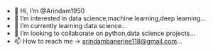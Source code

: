 - 👋 Hi, I’m @Arindam1950
- 👀 I’m interested in data science,machine learning,deep learning...
- 🌱 I’m currently learning data science...
- 💞️ I’m looking to collaborate on python,data science projects...
- 📫 How to reach me -> arindambanerjee118@gmail.com...

<!---
Arindam1950/Arindam1950 is a ✨ special ✨ repository because its `README.md` (this file) appears on your GitHub profile.
You can click the Preview link to take a look at your changes.
--->
